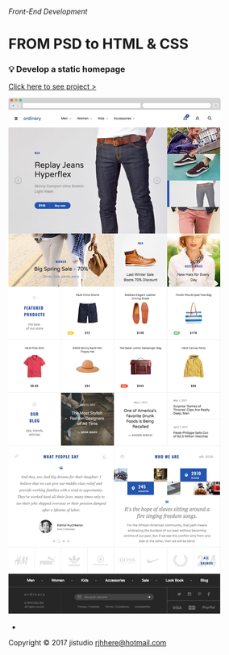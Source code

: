
###### Front-End Development

# FROM PSD to HTML & CSS

### :bulb: Develop a static homepage

[Click here to see project >](https://jistudio.github.io/My_CSS_STUDY/08_fixed_aware/index.html)

[<img src="/ASSETS/ordinary.jpg" alt="vertical align">](https://jistudio.github.io/My_CSS_STUDY/08_fixed_aware/index.html)

-


Copyright © 2017 jistudio <rjhhere@hotmail.com> 
